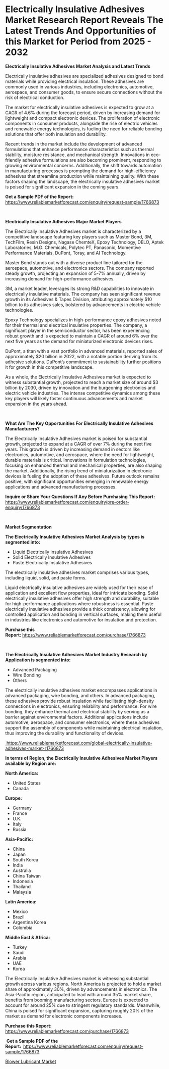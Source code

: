 <p><h1>Electrically Insulative Adhesives Market Research Report Reveals The Latest Trends And Opportunities of this Market for Period from 2025 - 2032</h1></p><p><strong>Electrically Insulative Adhesives Market Analysis and Latest Trends</strong></p>
<p><p>Electrically insulative adhesives are specialized adhesives designed to bond materials while providing electrical insulation. These adhesives are commonly used in various industries, including electronics, automotive, aerospace, and consumer goods, to ensure secure connections without the risk of electrical conduction.</p><p>The market for electrically insulative adhesives is expected to grow at a CAGR of 4.6% during the forecast period, driven by increasing demand for lightweight and compact electronic devices. The proliferation of electronic components in consumer products, alongside the rise of electric vehicles and renewable energy technologies, is fueling the need for reliable bonding solutions that offer both insulation and durability.</p><p>Recent trends in the market include the development of advanced formulations that enhance performance characteristics such as thermal stability, moisture resistance, and mechanical strength. Innovations in eco-friendly adhesive formulations are also becoming prominent, responding to growing environmental concerns. Additionally, the shift towards automation in manufacturing processes is prompting the demand for high-efficiency adhesives that streamline production while maintaining quality. With these factors shaping the landscape, the electrically insulative adhesives market is poised for significant expansion in the coming years.</p></p>
<p><strong>Get a Sample PDF of the Report:&nbsp;</strong> <a href="https://www.reliablemarketforecast.com/enquiry/request-sample/1766873?utm_campaign=2200&utm_medium=2&utm_source=Github&utm_content=ia&utm_term=02022025&utm_id=electrically-insulative-adhesives">https://www.reliablemarketforecast.com/enquiry/request-sample/1766873</a></p>
<p>&nbsp;</p>
<p><strong>Electrically Insulative Adhesives Major Market Players</strong></p>
<p><p>The Electrically Insulative Adhesives market is characterized by a competitive landscape featuring key players such as Master Bond, 3M, TechFilm, Resin Designs, Nagase ChemteX, Epoxy Technology, DELO, Aptek Laboratories, M.G. Chemicals, Polytec PT, Panasonic, Momentive Performance Materials, DuPont, Toray, and AI Technology. </p><p>Master Bond stands out with a diverse product line tailored for the aerospace, automotive, and electronics sectors. The company reported steady growth, projecting an expansion of 5-7% annually, driven by increasing demand for high-performance adhesives. </p><p>3M, a market leader, leverages its strong R&D capabilities to innovate in electrically insulative materials. The company has seen significant revenue growth in its Adhesives & Tapes Division, attributing approximately $10 billion to its adhesives sales, bolstered by advancements in electric vehicle technologies.</p><p>Epoxy Technology specializes in high-performance epoxy adhesives noted for their thermal and electrical insulative properties. The company, a significant player in the semiconductor sector, has been experiencing robust growth and is expected to maintain a CAGR of around 6% over the next five years as the demand for miniaturized electronic devices rises.</p><p>DuPont, a titan with a vast portfolio in advanced materials, reported sales of approximately $20 billion in 2022, with a notable portion deriving from its adhesive solutions. DuPont’s commitment to sustainability further positions it for growth in this competitive landscape.</p><p>As a whole, the Electrically Insulative Adhesives market is expected to witness substantial growth, projected to reach a market size of around $3 billion by 2030, driven by innovation and the burgeoning electronics and electric vehicle industries. The intense competitive dynamics among these key players will likely foster continuous advancements and market expansion in the years ahead.</p></p>
<p>&nbsp;</p>
<p><strong>What Are The Key Opportunities For Electrically Insulative Adhesives Manufacturers?</strong></p>
<p><p>The Electrically Insulative Adhesives market is poised for substantial growth, projected to expand at a CAGR of over 7% during the next five years. This growth is driven by increasing demand in sectors like electronics, automotive, and aerospace, where the need for lightweight, durable materials is critical. Innovations in formulation technologies, focusing on enhanced thermal and mechanical properties, are also shaping the market. Additionally, the rising trend of miniaturization in electronic devices is fueling the adoption of these adhesives. Future outlook remains positive, with significant opportunities emerging in renewable energy applications and advanced manufacturing processes.</p></p>
<p><strong>Inquire or Share Your Questions If Any Before Purchasing This Report:</strong> <a href="https://www.reliablemarketforecast.com/enquiry/pre-order-enquiry/1766873?utm_campaign=2200&utm_medium=2&utm_source=Github&utm_content=ia&utm_term=02022025&utm_id=electrically-insulative-adhesives">https://www.reliablemarketforecast.com/enquiry/pre-order-enquiry/1766873</a></p>
<p>&nbsp;</p>
<p><strong>Market Segmentation</strong></p>
<p><strong>The Electrically Insulative Adhesives Market Analysis by types is segmented into:</strong></p>
<p><ul><li>Liquid Electrically Insulative Adhesives</li><li>Solid Electrically Insulative Adhesives</li><li>Paste Electrically Insulative Adhesives</li></ul></p>
<p><p>The electrically insulative adhesives market comprises various types, including liquid, solid, and paste forms. </p><p>Liquid electrically insulative adhesives are widely used for their ease of application and excellent flow properties, ideal for intricate bonding. Solid electrically insulative adhesives offer high strength and durability, suitable for high-performance applications where robustness is essential. Paste electrically insulative adhesives provide a thick consistency, allowing for controlled application and bonding in vertical surfaces, making them useful in industries like electronics and automotive for insulation and protection.</p></p>
<p><strong>Purchase this Report:&nbsp;</strong><a href="https://www.reliablemarketforecast.com/purchase/1766873?utm_campaign=2200&utm_medium=2&utm_source=Github&utm_content=ia&utm_term=02022025&utm_id=electrically-insulative-adhesives">https://www.reliablemarketforecast.com/purchase/1766873</a></p>
<p>&nbsp;</p>
<p><strong>The Electrically Insulative Adhesives Market Industry Research by Application is segmented into:</strong></p>
<p><ul><li>Advanced Packaging</li><li>Wire Bonding</li><li>Others</li></ul></p>
<p><p>The electrically insulative adhesives market encompasses applications in advanced packaging, wire bonding, and others. In advanced packaging, these adhesives provide robust insulation while facilitating high-density connections in electronics, ensuring reliability and performance. For wire bonding, they enhance thermal and electrical stability by serving as a barrier against environmental factors. Additional applications include automotive, aerospace, and consumer electronics, where these adhesives support the assembly of components while maintaining electrical insulation, thus improving the durability and functionality of devices.</p></p>
<p><a href="https://www.reliablemarketforecast.com/global-electrically-insulative-adhesives-market-r1766873?utm_campaign=2200&utm_medium=2&utm_source=Github&utm_content=ia&utm_term=02022025&utm_id=electrically-insulative-adhesives">&nbsp;https://www.reliablemarketforecast.com/global-electrically-insulative-adhesives-market-r1766873</a></p>
<p><strong>In terms of Region, the Electrically Insulative Adhesives Market Players available by Region are:</strong></p>
<p>
    <p> <strong> North America: </strong>
        <ul>
            <li>United States</li>
            <li>Canada</li>
        </ul>
        </p> 
    <p> <strong> Europe: </strong>
        <ul>
            <li>Germany</li>
            <li>France</li>
            <li>U.K.</li>
            <li>Italy</li>
            <li>Russia</li>
        </ul>
        </p> 
    <p> <strong> Asia-Pacific: </strong>
        <ul>
            <li>China</li>
            <li>Japan</li>
            <li>South Korea</li>
            <li>India</li>
            <li>Australia</li>
            <li>China Taiwan</li>
            <li>Indonesia</li>
            <li>Thailand</li>
            <li>Malaysia</li>
        </ul>
        </p> 
    <p> <strong> Latin America: </strong>
        <ul>
            <li>Mexico</li>
            <li>Brazil</li>
            <li>Argentina Korea</li>
            <li>Colombia</li>
        </ul>
        </p> 
    <p> <strong> Middle East & Africa: </strong>
        <ul>
            <li>Turkey</li>
            <li>Saudi</li>
            <li>Arabia</li>
            <li>UAE</li>
            <li>Korea</li>
        </ul>
    </p>
    </p>
<p><p>The Electrically Insulative Adhesives market is witnessing substantial growth across various regions. North America is projected to hold a market share of approximately 30%, driven by advancements in electronics. The Asia-Pacific region, anticipated to lead with around 35% market share, benefits from booming manufacturing sectors. Europe is expected to account for around 25% due to stringent regulatory standards. Meanwhile, China is poised for significant expansion, capturing roughly 20% of the market as demand for electronic components increases.</p></p>
<p><strong>Purchase this Report: </strong><a href="https://www.reliablemarketforecast.com/purchase/1766873?utm_campaign=2200&utm_medium=2&utm_source=Github&utm_content=ia&utm_term=02022025&utm_id=electrically-insulative-adhesives">https://www.reliablemarketforecast.com/purchase/1766873</a></p>
<p>&nbsp;<strong>Get a Sample PDF of the Report:&nbsp;&nbsp;</strong><a href="https://www.reliablemarketforecast.com/enquiry/request-sample/1766873?utm_campaign=2200&utm_medium=2&utm_source=Github&utm_content=ia&utm_term=02022025&utm_id=electrically-insulative-adhesives">https://www.reliablemarketforecast.com/enquiry/request-sample/1766873</a></p>
<p><strong></strong></p>
<p><p><a href="https://github.com/skerretflossie9297/Market-Research-Report-List-1/blob/main/blower-lubricant-market.md?utm_campaign=2200&utm_medium=2&utm_source=Github&utm_content=ia&utm_term=02022025&utm_id=electrically-insulative-adhesives">Blower Lubricant Market</a></p></p>